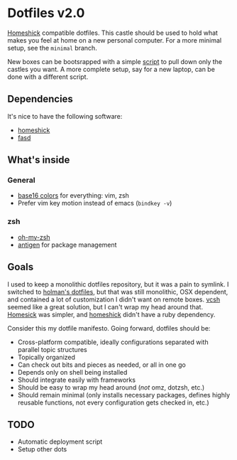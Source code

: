 Dotfiles v2.0
=============
[Homeshick](https://github.com/andsens/homeshick) compatible dotfiles. This
castle should be used to hold what makes you feel at home on a new personal
computer. For a more minimal setup, see the `minimal` branch.

New boxes can be bootsrapped with a simple
[script](https://gist.github.com/andsens/2913223) to pull down only the castles
you want. A more complete setup, say for a new laptop, can be done with a
different script.

## Dependencies
It's nice to have the following software:

  - [homeshick](https://github.com/andsens/homeshick)
  - [fasd](https://github.com/clvv/fasd)

## What's inside
### General
  - [base16 colors](https://github.com/chriskempson/base16) for everything: vim,
    zsh
  - Prefer vim key motion instead of emacs (`bindkey -v`)

### zsh
  - [oh-my-zsh](https://github.com/robbyrussell/oh-my-zsh)
  - [antigen](https://github.com/zsh-users/antigen) for package management

## Goals
I used to keep a monolithic dotfiles repository, but it was a pain to symlink. I
switched to [holman's dotfiles](https://github.com/holman/dotfiles), but that
was still monolithic, OSX dependent, and contained a lot of customization I
didn't want on remote boxes. [vcsh](http://finance.yahoo.com/q?s=vcsh) seemed
like a great solution, but I can't wrap my head around that.
[Homesick](https://github.com/technicalpickles/homesick) was simpler, and
[homeshick](https://github.com/andsens/homeshick) didn't have a ruby dependency.

Consider this my dotfile manifesto. Going forward, dotfiles should be:

  - Cross-platform compatible, ideally configurations separated with parallel
    topic structures
  - Topically organized
  - Can check out bits and pieces as needed, or all in one go
  - Depends only on shell being installed
  - Should integrate easily with frameworks
  - Should be easy to wrap my head around (*not* omz, dotzsh, etc.)
  - Should remain minimal (only installs necessary packages, defines highly
    reusable functions, not every configuration gets checked in, etc.)

## TODO

  - Automatic deployment script
  - Setup other dots
